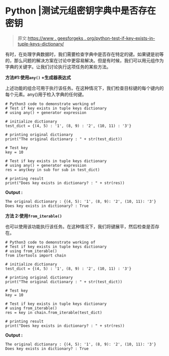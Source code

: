 # Python |测试元组密钥字典中是否存在密钥

> 原文:[https://www . geesforgeks . org/python-test-if-key-exists-in-tuple-keys-dictionary/](https://www.geeksforgeeks.org/python-test-if-key-exists-in-tuple-keys-dictionary/)

有时，在处理字典数据时，我们需要检查字典中是否存在特定的键。如果键是初等的，那么问题的解决方案在讨论中更容易解决。但是有时候，我们可以用元组作为字典的关键字。让我们讨论执行这项任务的某些方法。

**方法#1:使用`any()` +生成器表达式**

上述功能的组合可用于执行该任务。在这种情况下，我们检查目标键的每个键内的每个元素。any()用于检入字典的任何键。

```
# Python3 code to demonstrate working of
# Test if key exists in tuple keys dictionary
# using any() + generator expression

# initialize dictionary
test_dict = {(4, 5) : '1', (8, 9) : '2', (10, 11) : '3'}

# printing original dictionary
print("The original dictionary : " + str(test_dict))

# Test key 
key = 10

# Test if key exists in tuple keys dictionary
# using any() + generator expression
res = any(key in sub for sub in test_dict)

# printing result
print("Does key exists in dictionary? : " + str(res))
```

**Output :**

```
The original dictionary : {(4, 5): '1', (8, 9): '2', (10, 11): '3'}
Does key exists in dictionary? : True

```

**方法 2:使用`from_iterable()`**

也可以使用该功能执行该任务。在这种情况下，我们将键展平，然后检查是否存在。

```
# Python3 code to demonstrate working of
# Test if key exists in tuple keys dictionary
# using from_iterable()
from itertools import chain

# initialize dictionary
test_dict = {(4, 5) : '1', (8, 9) : '2', (10, 11) : '3'}

# printing original dictionary
print("The original dictionary : " + str(test_dict))

# Test key 
key = 10

# Test if key exists in tuple keys dictionary
# using from_iterable()
res = key in chain.from_iterable(test_dict)

# printing result
print("Does key exists in dictionary? : " + str(res))
```

**Output :**

```
The original dictionary : {(4, 5): '1', (8, 9): '2', (10, 11): '3'}
Does key exists in dictionary? : True

```
